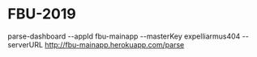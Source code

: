 # FBU-2019
parse-dashboard --appId fbu-mainapp --masterKey expelliarmus404 --serverURL http://fbu-mainapp.herokuapp.com/parse
